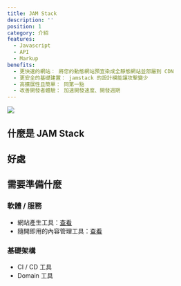 ```yaml
---
title: JAM Stack
description: ''
position: 1
category: 介紹
features:
  - Javascript
  - API
  - Markup
benefits:
  - 更快速的網站： 將您的動態網站預宣染成全靜態網站並部屬到 CDN
  - 更安全的基礎建置： jamstack 的設計模能讓攻擊變少
  - 高擴展性且簡單： 同第一點
  - 改善開發者體驗： 加速開發速度、開發週期
---
```


<img src="/preview.png" class="light-img dark-img" />

## 什麼是 JAM Stack

<list :items="features"></list>

## 好處

<list :items="benefits"></list>

## 需要準備什麼

### 軟體 / 服務

- 網站產生工具：[查看](https://www.staticgen.com/)
- 隨開即用的內容管理工具：[查看](https://headlesscms.org/)

### 基礎架構

- CI / CD 工具
- Domain 工具
